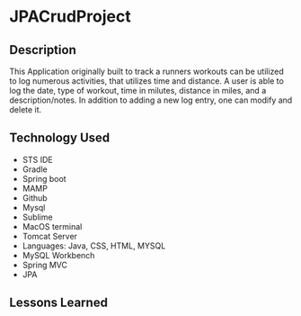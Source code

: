 # JPACrudProject

## Description
This Application originally built to track a runners workouts can be utilized to log numerous activities, that utilizes time and distance.
A user is able to log the date, type of workout, time in milutes, distance in miles, and a description/notes.
In addition to adding a new log entry, one can modify and delete it.



## Technology Used

 - STS IDE
 - Gradle
 - Spring boot
 - MAMP  
 - Github
 - Mysql
 - Sublime 
 - MacOS terminal 
 - Tomcat Server
 - Languages: Java, CSS, HTML, MYSQL
 - MySQL Workbench
 - Spring MVC
 - JPA


## Lessons Learned
